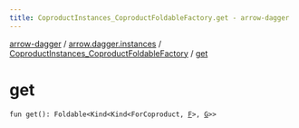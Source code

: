 ```yaml
---
title: CoproductInstances_CoproductFoldableFactory.get - arrow-dagger
---
```


[arrow-dagger](../../index.html) / [arrow.dagger.instances](../index.html) / [CoproductInstances_CoproductFoldableFactory](index.html) / [get](./get.html)

# get

`fun get(): Foldable<Kind<Kind<ForCoproduct, `[`F`](index.html#F)`>, `[`G`](index.html#G)`>>`